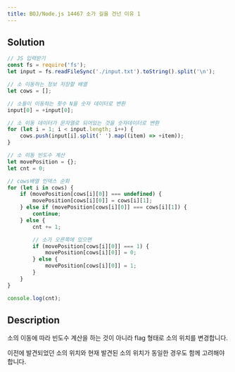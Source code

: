 ```yaml
---
title: BOJ/Node.js 14467 소가 길을 건넌 이유 1
---
```


## Solution

```javascript
// JS 입력받기
const fs = require('fs');
let input = fs.readFileSync('./input.txt').toString().split('\n');

// 소 이동하는 정보 저장할 배열
let cows = [];

// 소들이 이동하는 횟수 N을 숫자 데이터로 변환
input[0] = +input[0];

// 소 이동 데이터가 문자열로 되어있는 것을 숫자데이터로 변환
for (let i = 1; i < input.length; i++) {
    cows.push(input[i].split(' ').map((item) => +item));
}

// 소 이동 빈도수 계산
let movePosition = {};
let cnt = 0;

// cows배열 인덱스 순회
for (let i in cows) {
    if (movePosition[cows[i][0]] === undefined) {
        movePosition[cows[i][0]] = cows[i][1];
    } else if (movePosition[cows[i][0]] === cows[i][1]) {
        continue;
    } else {
        cnt += 1;

        // 소가 오른쪽에 있으면
        if (movePosition[cows[i][0]] === 1) {
            movePosition[cows[i][0]] = 0;
        } else {
            movePosition[cows[i][0]] = 1;
        }
    }
}

console.log(cnt);
```

## Description

소의 이동에 따라 빈도수 계산을 하는 것이 아니라 flag 형태로 소의 위치를 변경합니다.

이전에 발견되었던 소의 위치와 현재 발견된 소의 위치가 동일한 경우도 함께 고려해야 합니다.
